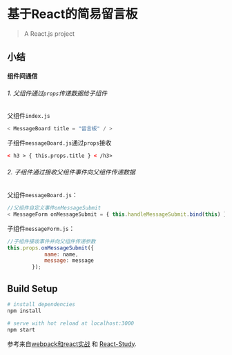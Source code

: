 # 基于React的简易留言板

> A React.js project

## 小结

#### 组件间通信

###### 1. 父组件通过`props`传递数据给子组件

父组件`index.js`

```javascript
< MessageBoard title = "留言板" / >
```

子组件`messageBoard.js`通过`props`接收

```html
< h3 > { this.props.title } < /h3>
```

###### 2. 子组件通过接收父组件事件向父组件传递数据

父组件`messageBoard.js`：

```js
//父组件自定义事件onMessageSubmit
< MessageForm onMessageSubmit = { this.handleMessageSubmit.bind(this) } />//使函数this指针指向当前实例MessageForm
```

子组件`messageForm.js`：

```js
//子组件接收事件并向父组件传递参数
this.props.onMessageSubmit({
            name: name,
            message: message
        });
```

## Build Setup

``` bash
# install dependencies
npm install

# serve with hot reload at localhost:3000
npm start

```

参考来自[webpack和react实战](https://github.com/wangning0/Autumn_Ning_Blog/blob/master/blogs/3-21/react_webpack.md) 和 [React-Study](https://github.com/minooo/React-Study).
